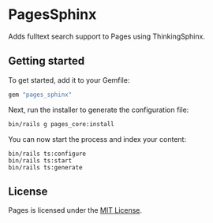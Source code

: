 # PagesSphinx

Adds fulltext search support to Pages using ThinkingSphinx.

## Getting started

To get started, add it to your Gemfile:

```ruby
gem "pages_sphinx"
```

Next, run the installer to generate the configuration file:

```sh
bin/rails g pages_core:install
```

You can now start the process and index your content:

```ssh
bin/rails ts:configure
bin/rails ts:start
bin/rails ts:generate
```

## License

Pages is licensed under the
[MIT License](http://www.opensource.org/licenses/MIT).
